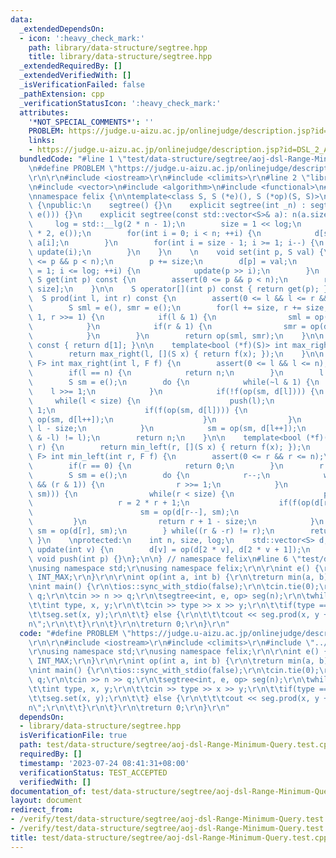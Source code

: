 ```yaml
---
data:
  _extendedDependsOn:
  - icon: ':heavy_check_mark:'
    path: library/data-structure/segtree.hpp
    title: library/data-structure/segtree.hpp
  _extendedRequiredBy: []
  _extendedVerifiedWith: []
  _isVerificationFailed: false
  _pathExtension: cpp
  _verificationStatusIcon: ':heavy_check_mark:'
  attributes:
    '*NOT_SPECIAL_COMMENTS*': ''
    PROBLEM: https://judge.u-aizu.ac.jp/onlinejudge/description.jsp?id=DSL_2_A
    links:
    - https://judge.u-aizu.ac.jp/onlinejudge/description.jsp?id=DSL_2_A
  bundledCode: "#line 1 \"test/data-structure/segtree/aoj-dsl-Range-Minimum-Query.test.cpp\"\
    \n#define PROBLEM \"https://judge.u-aizu.ac.jp/onlinejudge/description.jsp?id=DSL_2_A\"\
    \r\n\r\n#include <iostream>\r\n#include <climits>\r\n#line 2 \"library/data-structure/segtree.hpp\"\
    \n#include <vector>\n#include <algorithm>\n#include <functional>\n#include <cassert>\n\
    \nnamespace felix {\n\ntemplate<class S, S (*e)(), S (*op)(S, S)>\nstruct segtree\
    \ {\npublic:\n    segtree() {}\n    explicit segtree(int _n) : segtree(std::vector<S>(_n,\
    \ e())) {}\n    explicit segtree(const std::vector<S>& a): n(a.size()) {\n   \
    \     log = std::__lg(2 * n - 1);\n        size = 1 << log;\n        d.resize(size\
    \ * 2, e());\n        for(int i = 0; i < n; ++i) {\n            d[size + i] =\
    \ a[i];\n        }\n        for(int i = size - 1; i >= 1; i--) {\n           \
    \ update(i);\n        }\n    }\n    \n    void set(int p, S val) {\n        assert(0\
    \ <= p && p < n);\n        p += size;\n        d[p] = val;\n        for(int i\
    \ = 1; i <= log; ++i) {\n            update(p >> i);\n        }\n    }\n\n   \
    \ S get(int p) const {\n        assert(0 <= p && p < n);\n        return d[p +\
    \ size];\n    }\n\n    S operator[](int p) const { return get(p); }\n    \n  \
    \  S prod(int l, int r) const {\n        assert(0 <= l && l <= r && r <= n);\n\
    \        S sml = e(), smr = e();\n        for(l += size, r += size; l < r; l >>=\
    \ 1, r >>= 1) {\n            if(l & 1) {\n                sml = op(sml, d[l++]);\n\
    \            }\n            if(r & 1) {\n                smr = op(d[--r], smr);\n\
    \            }\n        }\n        return op(sml, smr);\n    }\n\n    S all_prod()\
    \ const { return d[1]; }\n\n    template<bool (*f)(S)> int max_right(int l) {\n\
    \        return max_right(l, [](S x) { return f(x); });\n    }\n\n    template<class\
    \ F> int max_right(int l, F f) {\n        assert(0 <= l && l <= n);\n        assert(f(e()));\n\
    \        if(l == n) {\n            return n;\n        }\n        l += size;\n\
    \        S sm = e();\n        do {\n            while(~l & 1) {\n            \
    \    l >>= 1;\n            }\n            if(!f(op(sm, d[l]))) {\n           \
    \     while(l < size) {\n                    push(l);\n                    l <<=\
    \ 1;\n                    if(f(op(sm, d[l]))) {\n                        sm =\
    \ op(sm, d[l++]);\n                    }\n                }\n                return\
    \ l - size;\n            }\n            sm = op(sm, d[l++]);\n        } while((l\
    \ & -l) != l);\n        return n;\n    }\n\n    template<bool (*f)(S)> int min_left(int\
    \ r) {\n        return min_left(r, [](S x) { return f(x); });\n    }\n\n    template<class\
    \ F> int min_left(int r, F f) {\n        assert(0 <= r && r <= n);\n        assert(f(e()));\n\
    \        if(r == 0) {\n            return 0;\n        }\n        r += size;\n\
    \        S sm = e();\n        do {\n            r--;\n            while(r > 1\
    \ && (r & 1)) {\n                r >>= 1;\n            }\n            if(!f(op(d[r],\
    \ sm))) {\n                while(r < size) {\n                    push(r);\n \
    \                   r = 2 * r + 1;\n                    if(f(op(d[r], sm))) {\n\
    \                        sm = op(d[r--], sm);\n                    }\n       \
    \         }\n                return r + 1 - size;\n            }\n           \
    \ sm = op(d[r], sm);\n        } while((r & -r) != r);\n        return 0;\n   \
    \ }\n    \nprotected:\n    int n, size, log;\n    std::vector<S> d;\n\n    void\
    \ update(int v) {\n        d[v] = op(d[2 * v], d[2 * v + 1]);\n    }\n\n    virtual\
    \ void push(int p) {}\n};\n\n} // namespace felix\n#line 6 \"test/data-structure/segtree/aoj-dsl-Range-Minimum-Query.test.cpp\"\
    \nusing namespace std;\r\nusing namespace felix;\r\n\r\nint e() {\r\n\treturn\
    \ INT_MAX;\r\n}\r\n\r\nint op(int a, int b) {\r\n\treturn min(a, b);\r\n}\r\n\r\
    \nint main() {\r\n\tios::sync_with_stdio(false);\r\n\tcin.tie(0);\r\n\tint n,\
    \ q;\r\n\tcin >> n >> q;\r\n\tsegtree<int, e, op> seg(n);\r\n\twhile(q--) {\r\n\
    \t\tint type, x, y;\r\n\t\tcin >> type >> x >> y;\r\n\t\tif(type == 0) {\r\n\t\
    \t\tseg.set(x, y);\r\n\t\t} else {\r\n\t\t\tcout << seg.prod(x, y + 1) << \"\\\
    n\";\r\n\t\t}\r\n\t}\r\n\treturn 0;\r\n}\r\n"
  code: "#define PROBLEM \"https://judge.u-aizu.ac.jp/onlinejudge/description.jsp?id=DSL_2_A\"\
    \r\n\r\n#include <iostream>\r\n#include <climits>\r\n#include \"../../../library/data-structure/segtree.hpp\"\
    \r\nusing namespace std;\r\nusing namespace felix;\r\n\r\nint e() {\r\n\treturn\
    \ INT_MAX;\r\n}\r\n\r\nint op(int a, int b) {\r\n\treturn min(a, b);\r\n}\r\n\r\
    \nint main() {\r\n\tios::sync_with_stdio(false);\r\n\tcin.tie(0);\r\n\tint n,\
    \ q;\r\n\tcin >> n >> q;\r\n\tsegtree<int, e, op> seg(n);\r\n\twhile(q--) {\r\n\
    \t\tint type, x, y;\r\n\t\tcin >> type >> x >> y;\r\n\t\tif(type == 0) {\r\n\t\
    \t\tseg.set(x, y);\r\n\t\t} else {\r\n\t\t\tcout << seg.prod(x, y + 1) << \"\\\
    n\";\r\n\t\t}\r\n\t}\r\n\treturn 0;\r\n}\r\n"
  dependsOn:
  - library/data-structure/segtree.hpp
  isVerificationFile: true
  path: test/data-structure/segtree/aoj-dsl-Range-Minimum-Query.test.cpp
  requiredBy: []
  timestamp: '2023-07-24 08:41:31+08:00'
  verificationStatus: TEST_ACCEPTED
  verifiedWith: []
documentation_of: test/data-structure/segtree/aoj-dsl-Range-Minimum-Query.test.cpp
layout: document
redirect_from:
- /verify/test/data-structure/segtree/aoj-dsl-Range-Minimum-Query.test.cpp
- /verify/test/data-structure/segtree/aoj-dsl-Range-Minimum-Query.test.cpp.html
title: test/data-structure/segtree/aoj-dsl-Range-Minimum-Query.test.cpp
---
```

